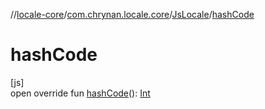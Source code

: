 //[locale-core](../../../index.md)/[com.chrynan.locale.core](../index.md)/[JsLocale](index.md)/[hashCode](hash-code.md)

# hashCode

[js]\
open override fun [hashCode](hash-code.md)(): [Int](https://kotlinlang.org/api/latest/jvm/stdlib/kotlin/-int/index.html)
